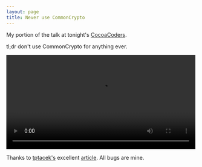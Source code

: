 ```yaml
---
layout: page
title: Never use CommonCrypto
---
```


My portion of the talk at tonight's [CocoaCoders](http://cocoacoder.org).

tl;dr don't use CommonCrypto for anything ever.

<video width="500" controls>
<source src="http://weblinksdca.s3.amazonaws.com/Don't%20use%20CommonCrypto.m4v" type="video/mp4">
</video>

Thanks to [tptacek's](https://twitter.com/tqbf) excellent [article](https://news.ycombinator.com/item?id=1030560).  All bugs are mine.